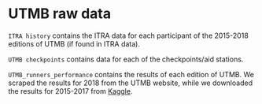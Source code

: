 # UTMB raw data

```ITRA history``` contains the ITRA data for each participant of the 2015-2018 editions of UTMB (if found in ITRA data).

```UTMB checkpoints``` contains data for each of the checkpoints/aid stations.

```UTMB_runners_performance``` contains the results of each edition of UTMB. We scraped the results for 2018 from the UTMB website, while we downloaded the results for 2015-2017 from <a href="https://www.kaggle.com/leimango/2017-utmb-splits/data">Kaggle</a>.